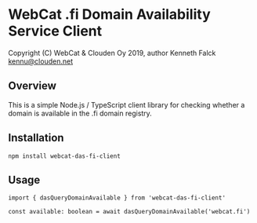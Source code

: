 # WebCat .fi Domain Availability Service Client

Copyright (C) WebCat & Clouden Oy 2019, author Kenneth Falck <kennu@clouden.net>

## Overview

This is a simple Node.js / TypeScript client library for checking whether  a domain is available in the .fi domain registry.

## Installation

    npm install webcat-das-fi-client

## Usage

    import { dasQueryDomainAvailable } from 'webcat-das-fi-client'

    const available: boolean = await dasQueryDomainAvailable('webcat.fi')

